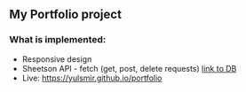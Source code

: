 ## My Portfolio project

### What is implemented: 
- Responsive design 
- Sheetson API - fetch (get, post, delete requests) [link to DB](https://docs.google.com/spreadsheets/d/1lRgXZU2qt09r5sfQUSZUIR4OP5OkVIi5BOxWtPysfRA/edit?usp=sharing)
- Live: https://yulsmir.github.io/portfolio
